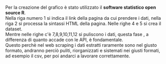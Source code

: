 Per la creazione del grafico è stato utilizzato il **software statistico open source R**.    
Nella riga numero 1 si indica il link della pagina da cui prendere i dati,  nella riga 2 si processa la sintassi HTML della pagina.
Nelle righe 4 e 5 si crea il dataset.  
Mentre nelle righe c'è 7,8,9,10,11,12  si puliscono i dati, questa fase , a differenza di quanto accade con le API, è fondamentale.  
Questo perchè nel web scraping i dati estratti raramente sono nel giusto formato, andranno perciò puliti, riorganizzati e sistemati nei giusti formati, ad esempio il csv, per poi andarci a lavorare correttamente.  

